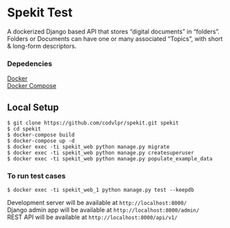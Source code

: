 
# Spekit Test

A dockerized Django based API that stores “digital documents” in “folders”. Folders or Documents can have one or many associated “Topics”, with short & long-form descriptors.

### Depedencies  
[Docker](https://docs.docker.com/get-docker/)  
[Docker Compose](https://docs.docker.com/compose/install/) 

## Local Setup
`$ git clone https://github.com/codvlpr/spekit.git spekit`  
`$ cd spekit`  
`$ docker-compose build`  
`$ docker-compose up -d `  
`$ docker exec -ti spekit_web python manage.py migrate `  
`$ docker exec -ti spekit_web python manage.py createsuperuser `  
`$ docker exec -ti spekit_web python manage.py populate_example_data`  

### To run test cases
`$ docker exec -ti spekit_web_1 python manage.py test --keepdb`

Development server will be available at `http://localhost:8000/`  
Django admin app will be available at `http://localhost:8000/admin/`  
REST API will be available at `http://localhost:8000/api/v1/`
